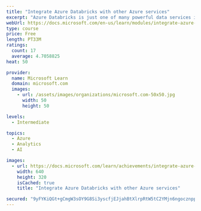 ```yaml
---
title: "Integrate Azure Databricks with other Azure services"
excerpt: "Azure Databricks is just one of many powerful data services in Azure. Learn how to integrate with other services, such as Azure Synapse Analytics and Azure Cosmos DB as part of your data architecture."
webUrl: https://docs.microsoft.com/en-us/learn/modules/integrate-azure-databricks-other-azure-services/
type: course
price: Free
length: PT33M
ratings:
  count: 17
  average: 4.7058825
heat: 50

provider:
  name: Microsoft Learn
  domain: microsoft.com
  images:
    - url: /assets/images/organizations/microsoft.com-50x50.jpg
      width: 50
      height: 50

levels:
  - Intermediate

topics:
  - Azure
  - Analytics
  - AI

images:
  - url: https://docs.microsoft.com/learn/achievements/integrate-azure-databricks-other-azure-services-social.png
    width: 640
    height: 320
    isCached: true
    title: "Integrate Azure Databricks with other Azure services"

secured: "9yFYKiQGt+gCmgW3sOY9G8Si3yscfjEJjahBtXlrpRtW5tC2YMjn6ngocznppd5y4OrI+rmF5on6JfTGCtxo+QIWrUpwrtMaHQsv/JrEN7Ur7DcS+my8e0KiVmfcZrPtUI0V+liBRB2zfodwjiEBuA4PGdKeB5+GInG4ehYYXnXDRSbZfubk/vbCHfIEVcSbBCPrvsl0VNn4Nlhn5yMEKOUdxA2mfONPcmDeSQ8XjIu9cWTJn5wp7RdJmcEeP5e/snEUx6sWHnS1xYRHc3WFByMPJhk2+5khna8r3o0ZOG/CsZjMihle3BkfRyW5eD0mlg0mY7HAlT+w4y9CAzFhBZbUgvMAYTat7VoNFlluQErWQxsf7k4DHZbZUXbdk1F8YOAUXt20SYDy4x7pGuu1CA==;Bz9QoxZVrjIhWgJ3EfaMXw=="
---
```


